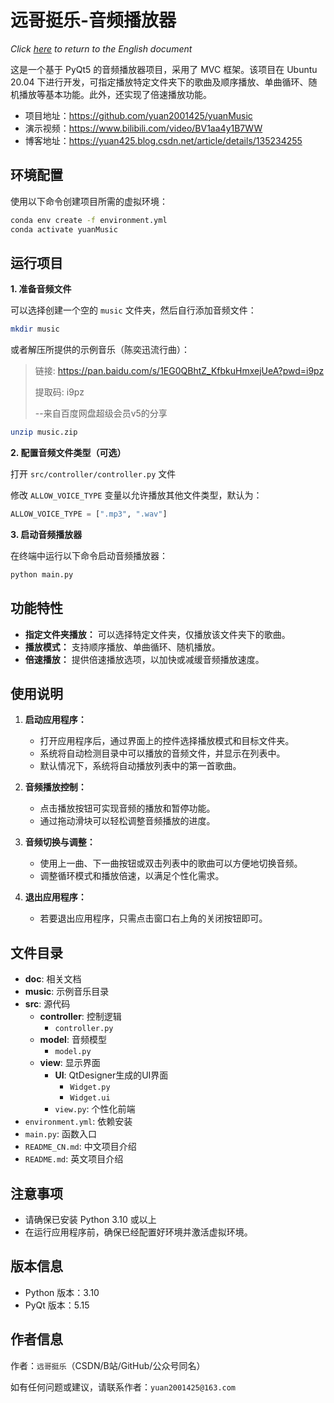 # 远哥挺乐-音频播放器


*Click [here](README.md) to return to the English document*

这是一个基于 PyQt5 的音频播放器项目，采用了 MVC 框架。该项目在 Ubuntu 20.04 下进行开发，可指定播放特定文件夹下的歌曲及顺序播放、单曲循环、随机播放等基本功能。此外，还实现了倍速播放功能。

- 项目地址：https://github.com/yuan2001425/yuanMusic
- 演示视频：https://www.bilibili.com/video/BV1aa4y1B7WW
- 博客地址：https://yuan425.blog.csdn.net/article/details/135234255

## 环境配置

使用以下命令创建项目所需的虚拟环境：

```bash
conda env create -f environment.yml
conda activate yuanMusic
```

## 运行项目

**1. 准备音频文件**

可以选择创建一个空的 `music` 文件夹，然后自行添加音频文件：

```bash
mkdir music
```

或者解压所提供的示例音乐（陈奕迅流行曲）：

> 链接: https://pan.baidu.com/s/1EG0QBhtZ_KfbkuHmxejUeA?pwd=i9pz
> 
> 提取码: i9pz
> 
> --来自百度网盘超级会员v5的分享

```bash
unzip music.zip
```

**2. 配置音频文件类型（可选）**

打开 `src/controller/controller.py` 文件

修改 `ALLOW_VOICE_TYPE` 变量以允许播放其他文件类型，默认为：

```python
ALLOW_VOICE_TYPE = [".mp3", ".wav"]
```

**3. 启动音频播放器**

在终端中运行以下命令启动音频播放器：

```bash
python main.py
```

## 功能特性

- **指定文件夹播放：** 可以选择特定文件夹，仅播放该文件夹下的歌曲。
- **播放模式：** 支持顺序播放、单曲循环、随机播放。
- **倍速播放：** 提供倍速播放选项，以加快或减缓音频播放速度。

## 使用说明

1. **启动应用程序：**
   - 打开应用程序后，通过界面上的控件选择播放模式和目标文件夹。
   - 系统将自动检测目录中可以播放的音频文件，并显示在列表中。
   - 默认情况下，系统将自动播放列表中的第一首歌曲。

2. **音频播放控制：**
   - 点击播放按钮可实现音频的播放和暂停功能。
   - 通过拖动滑块可以轻松调整音频播放的进度。

3. **音频切换与调整：**
   - 使用上一曲、下一曲按钮或双击列表中的歌曲可以方便地切换音频。
   - 调整循环模式和播放倍速，以满足个性化需求。

4. **退出应用程序：**
   - 若要退出应用程序，只需点击窗口右上角的关闭按钮即可。

## 文件目录

- **doc**: 相关文档
- **music**: 示例音乐目录
- **src**: 源代码
  - **controller**: 控制逻辑
    - `controller.py`
  - **model**: 音频模型
    - `model.py`
  - **view**: 显示界面
    - **UI**: QtDesigner生成的UI界面
      - `Widget.py`
      - `Widget.ui`
    - `view.py`: 个性化前端
- `environment.yml`: 依赖安装
- `main.py`: 函数入口
- `README_CN.md`: 中文项目介绍
- `README.md`: 英文项目介绍

## 注意事项

- 请确保已安装 Python 3.10 或以上
- 在运行应用程序前，确保已经配置好环境并激活虚拟环境。

## 版本信息

- Python 版本：3.10
- PyQt 版本：5.15

## 作者信息

作者：`远哥挺乐`（CSDN/B站/GitHub/公众号同名）

如有任何问题或建议，请联系作者：`yuan2001425@163.com`
